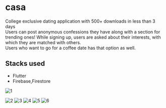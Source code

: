 # casa

College exclusive dating application with 500+ downloads in less than 3 days
</br>
Users can post anonymous confessions they have along with a section for trending ones!
While signing up, users are asked about their interests, with which they are matched with others.
<br/>
Users who want to go for a coffee date has that option as well.


## Stacks used

- Flutter
- Firebase,Firestore

![1](https://user-images.githubusercontent.com/75473780/163434290-b9eb120c-6740-4b92-8e88-26e113a23c56.jpg)

![2](https://user-images.githubusercontent.com/75473780/163434318-ec32ee08-bbbb-4fb5-a125-00d74567c75c.jpg)
![3](https://user-images.githubusercontent.com/75473780/163434330-dd6736d9-9db6-4b1f-bff9-4a11a5effe17.jpg)
![4](https://user-images.githubusercontent.com/75473780/163434342-2b9ed419-5d2e-476b-baf1-a27067a9f03c.jpg)
![5](https://user-images.githubusercontent.com/75473780/163434355-bcb9bb54-ad60-4fba-9c58-56609fb6579d.jpg)
![6](https://user-images.githubusercontent.com/75473780/163434396-0942621e-a6be-4ce2-8b44-154eb479d139.jpg)
